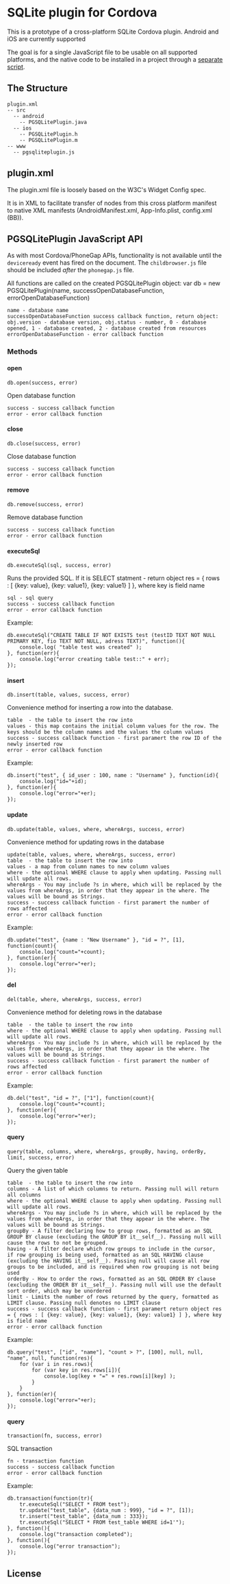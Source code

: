 # SQLite plugin for Cordova

This is a prototype of a cross-platform SQLite Cordova plugin. Android
and iOS are currently supported

The goal is for a single JavaScript file to be usable on all supported
platforms, and the native code to be installed in a project through a [separate
script](http://github.com/alunny/pluginstall).

## The Structure

    plugin.xml
    -- src
      -- android
        -- PGSQLitePlugin.java
      -- ios
        -- PGSQLitePlugin.h
        -- PGSQLitePlugin.m
    -- www
      -- pgsqliteplugin.js

## plugin.xml

The plugin.xml file is loosely based on the W3C's Widget Config spec.

It is in XML to facilitate transfer of nodes from this cross platform manifest
to native XML manifests (AndroidManifest.xml, App-Info.plist, config.xml (BB)).

## PGSQLitePlugin JavaScript API

As with most Cordova/PhoneGap APIs, functionality is not available until the
`deviceready` event has fired on the document. The `childbrowser.js` file
should be included _after_ the `phonegap.js` file.

All functions are called on the created PGSQLitePlugin object: var db = new PGSQLitePlugin(name, successOpenDatabaseFunction, errorOpenDatabaseFunction)

	name - database name
	successOpenDatabaseFunction success callback function, return object: obj.version - database version, obj.status - number, 0 - database opened, 1 - database created, 2 - database created from resources
	errorOpenDatabaseFunction - error callback function

### Methods

#### open
    db.open(success, error)
	
Open database function

	success - success callback function
	error - error callback function

#### close
    db.close(success, error)

Close database function

	success - success callback function
	error - error callback function

#### remove
    db.remove(success, error)

Remove database function

	success - success callback function
	error - error callback function

#### executeSql
	db.executeSql(sql, success, error)

Runs the provided SQL. If it is SELECT statment - return object res = { rows : [ {key: value}, {key: value1}, {key: value1} ] }, where key is field name

	sql - sql query
	success - success callback function
	error - error callback function

Example:

    db.executeSql("CREATE TABLE IF NOT EXISTS test (testID TEXT NOT NULL PRIMARY KEY, fio TEXT NOT NULL, adress TEXT)", function(){
		console.log( "table test was created" );
	}, function(err){
		console.log("error creating table test::" + err);
	});

#### insert
	db.insert(table, values, success, error)

Convenience method for inserting a row into the database.

	table  - the table to insert the row into
	values - this map contains the initial column values for the row. The keys should be the column names and the values the column values
	success - success callback function - first paramert the row ID of the newly inserted row
	error - error callback function

Example:

	db.insert("test", { id_user : 100, name : "Username" }, function(id){ 
		console.log("id="+id); 
	}, function(er){
		console.log("error="+er);
	});

#### update
	db.update(table, values, where, whereArgs, success, error)
	
Convenience method for updating rows in the database

	update(table, values, where, whereArgs, success, error)
	table  - the table to insert the row into
	values - a map from column names to new column values
	where - the optional WHERE clause to apply when updating. Passing null will update all rows.
	whereArgs - You may include ?s in where, which will be replaced by the values from whereArgs, in order that they appear in the where. The values will be bound as Strings.
	success - success callback function - first paramert the number of rows affected
	error - error callback function

Example:

	db.update("test", {name : "New Username" }, "id = ?", [1], function(count){ 
		console.log("count="+count); 
	}, function(er){
		console.log("error="+er);
	});

#### del
	del(table, where, whereArgs, success, error)

Convenience method for deleting rows in the database

	table  - the table to insert the row into
	where - the optional WHERE clause to apply when updating. Passing null will update all rows.
	whereArgs - You may include ?s in where, which will be replaced by the values from whereArgs, in order that they appear in the where. The values will be bound as Strings.
	success - success callback function - first paramert the number of rows affected
	error - error callback function

Example:

	db.del("test", "id = ?", ["1"], function(count){ 
		console.log("count="+count); 
	}, function(er){
		console.log("error="+er);
	});

#### query
	query(table, columns, where, whereArgs, groupBy, having, orderBy, limit, success, error)

Query the given table

	table  - the table to insert the row into
	columns - A list of which columns to return. Passing null will return all columns
	where - the optional WHERE clause to apply when updating. Passing null will update all rows.
	whereArgs - You may include ?s in where, which will be replaced by the values from whereArgs, in order that they appear in the where. The values will be bound as Strings.
	groupBy - A filter declaring how to group rows, formatted as an SQL GROUP BY clause (excluding the GROUP BY it__self__). Passing null will cause the rows to not be grouped.
	having - A filter declare which row groups to include in the cursor, if row grouping is being used, formatted as an SQL HAVING clause (excluding the HAVING it__self__). Passing null will cause all row groups to be included, and is required when row grouping is not being used
	orderBy - How to order the rows, formatted as an SQL ORDER BY clause (excluding the ORDER BY it__self__). Passing null will use the default sort order, which may be unordered
	limit - Limits the number of rows returned by the query, formatted as LIMIT clause. Passing null denotes no LIMIT clause
	success - success callback function - first paramert return object res = { rows : [ {key: value}, {key: value1}, {key: value1} ] }, where key is field name
	error - error callback function
	
Example:

	db.query("test", ["id", "name"], "count > ?", [100], null, null, "name", null, function(res){ 
		for (var i in res.rows){ 
			for (var key in res.rows[i]){ 
				console.log(key + "=" + res.rows[i][key] ); 
			} 
		} 
	}, function(er){
		console.log("error="+er);
	});

#### query
	transaction(fn, success, error)

SQL transaction

	fn - transaction function
	success - success callback function
	error - error callback function

Example:

	db.transaction(function(tr){
		tr.executeSql("SELECT * FROM test");
		tr.update("test_table", {data_num : 999}, "id = ?", [1]);
		tr.insert("test_table", {data_num : 333});
		tr.executeSql("SELECT * FROM test_table WHERE id=1'");
	}, function(){
		console.log("transaction completed");
	}, function(){
		console.log("error transaction");
	});

## License